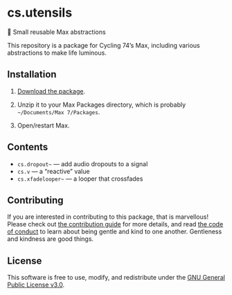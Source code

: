 # cs.utensils
:fork_and_knife: Small reusable Max abstractions

This repository is a package for Cycling 74’s Max, including various abstractions to make life luminous.

## Installation

1. [Download the package](https://github.com/delucis/cs.utensils/archive/master.zip).

2. Unzip it to your Max Packages directory, which is probably `~/Documents/Max 7/Packages`.

3. Open/restart Max.

## Contents

- `cs.dropout~` — add audio dropouts to a signal
- `cs.v` — a “reactive” value
- `cs.xfadelooper~` — a looper that crossfades

## Contributing

If you are interested in contributing to this package, that is marvellous! Please check out [the contribution guide](/CONTRIBUTING.md) for more details, and read [the code of conduct](CODE_OF_CONDUCT.md) to learn about being gentle and kind to one another. Gentleness and kindness are good things.

## License

This software is free to use, modify, and redistribute under the [GNU General Public License v3.0](/LICENSE).
